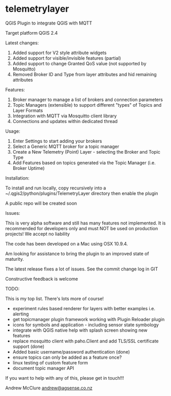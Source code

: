 telemetrylayer
==============

QGIS Plugin to integrate QGIS with MQTT


Target platform QGIS 2.4

Latest changes:

1. Added support for V2 style attribute widgets
2. Added support for visible/invisible features (partial)
3. Added support to change  Granted QoS value (not supported by Mosquitto)
4. Removed Broker ID and Type from layer attributes and hid remaining attributes

Features:

1. Broker manager to manage a list of brokers and connection parameters
2. Topic Managers (extensible) to support different "types" of Topics and Layer Formats
3. Integration with MQTT via Mosquitto client library
4. Connections and updates within dedicated thread

Usage:
 
1. Enter Settings to start adding your brokers
2. Select a Generic MQTT broker for a topic manager
3. Create a New Telemetry (Point) Layer - selecting the Broker and Topic Type
4. Add Features based on topics generated via the Topic Manager (i.e. Broker Uptime)

Installation:

To install and run locally, copy recursively into a ~/.qgis2/python/plugins/TelemetryLayer directory then enable the plugin

A public repo will be created soon

Issues:

This is very alpha software and still has many features not implemented.
It is recommended for developers only and must NOT be used on production projects!
We accept no liability

The code has been developed on a Mac using OSX 10.9.4.

Am looking for assistance to bring the plugin to an improved state of maturity.

The latest release fixes a lot of issues. See the commit change log in GIT

Constructive feedback is welcome

TODO:

This is my top list. There's lots more of course!

- experiment rules based renderer for layers with better examples i.e. alerting
- get topicmanager plugin framework working with Plugin Reloader plugin
- icons for symbols and application - including sensor state symbology
- integrate with QGIS native help with splash screen showing new features
- replace mosquitto client with paho.Client and add TLS/SSL certificate support (done)
- Added basic username/password authentication (done)
- ensure topics can only be added as a feature once?
- linux testing of custom feature form
- document topic manager API


If you want to help with any of this, please get in touch!!!

Andrew McClure <andrew@agsense.co.nz>

